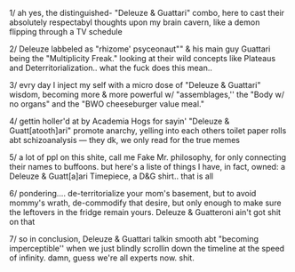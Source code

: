 1/ ah yes, the distinguished- "Deleuze & Guattari" combo, here to cast their absolutely respectabyl thoughts upon my brain cavern, like a demon flipping through a TV schedule

2/ Deleuze labbeled as "rhizome' psyceonaut"" & his main guy Guattari being the "Multiplicity Freak." looking at their wild concepts like Plateaus and Deterritorialization.. what the fuck does this mean..

3/ evry day I inject my self with a micro dose of "Deleuze & Guattari" wisdom, becoming more & more powerful w/ "assemblages,'' the "Body w/ no organs" and the "BWO cheeseburger value meal."

4/ gettin holler'd at by Academia Hogs for sayin' "Deleuze & Guatt[atooth]ari" promote anarchy, yelling into each others toilet paper rolls abt schizoanalysis — they dk, we only read for the true memes 

5/ a lot of ppl on this shite, call me Fake Mr. philosophy, for only connecting their names to buffoons. but here's a liste of things I have, in fact, owned: a Deleuze & Guatt[a]ari Timepiece, a D&G shirt.. that is all

6/ pondering.... de-territorialize your mom's basement, but to avoid mommy's wrath, de-commodify that desire, but only enough to make sure the leftovers in the fridge remain yours. Deleuze & Guatteroni ain't got shit on that

7/ so in conclusion, Deleuze & Guattari talkin smooth abt "becoming imperceptible'' when we just blindly scrollin down the timeline at the speed of infinity. damn, guess we're all experts now. shit.